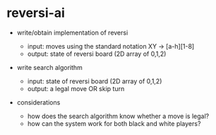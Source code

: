 # reversi-ai

- write/obtain implementation of reversi
    - input: moves using the standard notation XY -> [a-h][1-8]
    - output: state of reversi board (2D array of 0,1,2)
- write search algorithm
    - input: state of reversi board (2D array of 0,1,2)
    - output: a legal move OR skip turn

- considerations
    - how does the search algorithm know whether a move is legal?
    - how can the system work for both black and white players?
